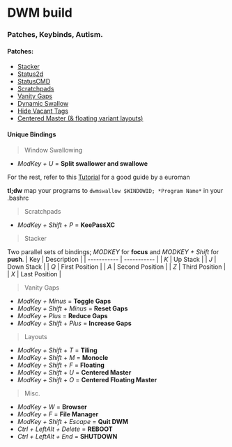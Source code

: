 # DWM build
### Patches, Keybinds, Autism.

#### Patches:
- [Stacker](https://dwm.suckless.org/patches/stacker/)
- [Status2d](https://dwm.suckless.org/patches/status2d/)
- [StatusCMD](https://dwm.suckless.org/patches/statuscmd/)
- [Scratchpads](https://dwm.suckless.org/patches/scratchpads/)
- [Vanity Gaps](https://dwm.suckless.org/patches/vanitygaps/)
- [Dynamic Swallow](https://dwm.suckless.org/patches/dynamicswallow/)
- [Hide Vacant Tags](https://dwm.suckless.org/patches/hide_vacant_tags/)
- [Centered Master (& floating variant layouts)](https://dwm.suckless.org/patches/centeredmaster/)

#### Unique Bindings
> Window Swallowing
- _ModKey + U_ = **Split swallower and swallowe**

For the rest, refer to this [Tutorial](https://www.youtube.com/watch?v=iB4aBY0H_oI) for a good guide by a euroman

**tl;dw**
map your programs to `dwmswallow $WINDOWID; *Program Name*` in your .bashrc

> Scratchpads
- _ModKey + Shift + P_ = **KeePassXC**

> Stacker

Two parallel sets of bindings; _MODKEY_ for **focus** and _MODKEY + Shift_ for **push**.
| Key | Description |
| ----------- | ----------- |
| *K* | Up Stack |
| *J* | Down Stack |
| *Q* | First Position |
| *A* | Second Position |
| *Z* | Third Position |
| *X* | Last Position |

> Vanity Gaps
- _ModKey + Minus_ = **Toggle Gaps**
- _ModKey + Shift + Minus_ = **Reset Gaps**
- _ModKey + Plus_ = **Reduce Gaps**
- _ModKey + Shift + Plus_ = **Increase Gaps**

> Layouts

- _ModKey + Shift + T_ = **Tiling**
- _ModKey + Shift + M_ = **Monocle**
- _ModKey + Shift + F_ = **Floating**
- _ModKey + Shift + U_ = **Centered Master**
- _ModKey + Shift + O_ = **Centered Floating Master**

> Misc.
- _ModKey + W_ = **Browser**
- _ModKey + F_ = **File Manager**
- _ModKey + Shift + Escape_ = **Quit DWM**
- _Ctrl + LeftAlt + Delete_ = **REBOOT**
- _Ctrl + LeftAlt + End_ = **SHUTDOWN**
